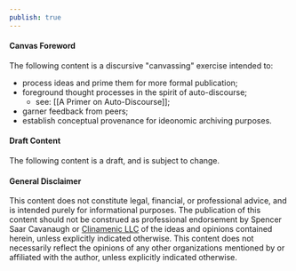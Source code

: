 ```yaml
---
publish: true
---
```


#### Canvas Foreword

The following content is a discursive "canvassing" exercise intended to: 
- process ideas and prime them for more formal publication;
- foreground thought processes in the spirit of auto-discourse;
	- see: [[A Primer on Auto-Discourse]];
- garner feedback from peers;
- establish conceptual provenance for ideonomic archiving purposes.


#### Draft Content

The following content is a draft, and is subject to change. 


#### General Disclaimer

This content does not constitute legal, financial, or professional advice, and is intended purely for informational purposes. The publication of this content should not be construed as professional endorsement by Spencer Saar Cavanaugh or [Clinamenic LLC](https://www.clinamenic.com/) of the ideas and opinions contained herein, unless explicitly indicated otherwise. This content does not necessarily reflect the opinions of any other organizations mentioned by or affiliated with the author, unless explicitly indicated otherwise. 